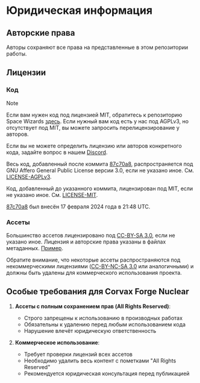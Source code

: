 ﻿# Юридическая информация

## Авторские права

Авторы сохраняют все права на представленные в этом репозитории работы.

## Лицензии

### Код

> [!NOTE]
> Если вам нужен код под лицензией MIT, обратитесь к репозиторию Space Wizards [здесь](https://github.com/space-wizards/space-station-14/).
> Если нужный вам код есть у нас под AGPLv3, но отсутствует под MIT, вы можете запросить перелицензирование у авторов.
> 
> Если вы не можете определить лицензию или авторов конкретного кода, задайте вопрос в нашем [Discord](https://discord.gg/X4QEXxUrsJ).

Весь код, добавленный после коммита [87c70a8](https://github.com/Simple-Station/Einstein-Engines/commit/87c70a89a67d0521a56388e6b1c3f2cb947943e4), распространяется под GNU Affero General Public License версии 3.0, если не указано иное. См. [LICENSE-AGPLv3](./LICENSE-AGPLv3.txt).

Код, добавленный до указанного коммита, лицензирован под MIT, если не указано иное. См. [LICENSE-MIT](./LICENSE-MIT.txt).

[87c70a8](https://github.com/Simple-Station/Einstein-Engines/commit/87c70a89a67d0521a56388e6b1c3f2cb947943e4) был внесён 17 февраля 2024 года в 21:48 UTC.

### Ассеты

Большинство ассетов лицензировано под [CC-BY-SA 3.0](https://creativecommons.org/licenses/by-sa/3.0/), если не указано иное. Лицензия и авторские права указаны в файлах метаданных. [Пример](./Resources/Textures/Objects/Tools/crowbar.rsi/meta.json).

Обратите внимание, что некоторые ассеты распространяются под некоммерческими лицензиями ([CC-BY-NC-SA 3.0](https://creativecommons.org/licenses/by-nc-sa/3.0/) или аналогичными) и должны быть удалены для коммерческого использования проекта.

## Особые требования для Corvax Forge Nuclear

1. **Ассеты с полным сохранением прав (All Rights Reserved)**:
   - Строго запрещены к использованию в производных работах
   - Обязательны к удалению перед любым использованием кода
   - Нарушение влечёт юридическую ответственность

2. **Коммерческое использование**:
   - Требует проверки лицензий всех ассетов
   - Необходимо удалить весь контент с пометками "All Rights Reserved"
   - Рекомендуется юридическая консультация перед публикацией
